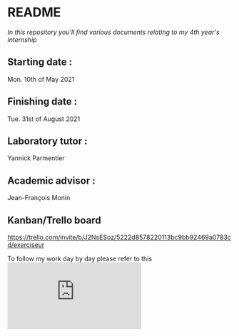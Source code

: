 # README
*In this repository you'll find various documents relating to my 4th year's internship*

## Starting date :
Mon. 10th of May 2021
## Finishing date : 
Tue. 31st of August 2021 

## Laboratory tutor :

Yannick Parmentier

## Academic advisor : 
Jean-François Monin

## Kanban/Trello board
https://trello.com/invite/b/J2NsESoz/5222d8578220113bc9bb92469a0783cd/exerciseur 

To follow my work day by day please refer to this ![journal](https://github.com/MathildeAguiar/docs_internship/blob/main/journal.md)
